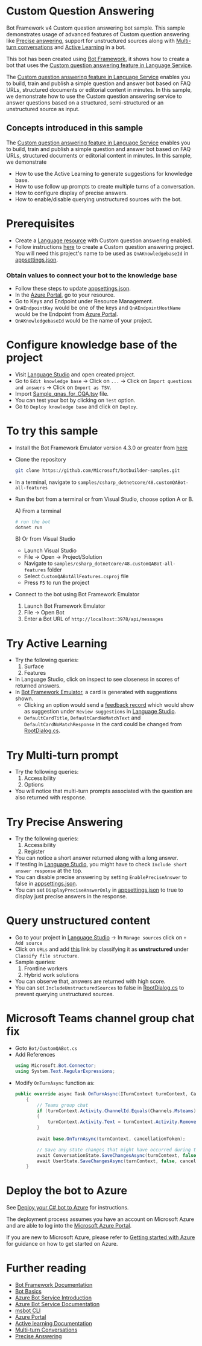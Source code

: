 # Custom Question Answering

Bot Framework v4 Custom question answering bot sample. This sample demonstrates usage of advanced features of Custom question answering like [Precise answering][PA], support for unstructured sources along with [Multi-turn conversations][MT] and [Active Learning][AL] in a bot.

This bot has been created using [Bot Framework][BF], it shows how to create a bot that uses the [Custom question answering feature in Language Service][LS].

The [Custom question answering feature in Language Service][LS] enables you to build, train and publish a simple question and answer bot based on FAQ URLs, structured documents or editorial content in minutes. In this sample, we demonstrate how to use the Custom question answering service to answer questions based on a structured, semi-structured or an unstructured source as input.

## Concepts introduced in this sample
The [Custom question answering feature in Language Service][LS] enables you to build, train and publish a simple question and answer bot based on FAQ URLs, structured documents or editorial content in minutes.
In this sample, we demonstrate 
- How to use the Active Learning to generate suggestions for knowledge base.
- How to use follow up prompts to create multiple turns of a conversation.
- How to configure display of precise answers.
- How to enable/disable querying unstructured sources with the bot.

# Prerequisites
- Create a [Language resource](https://aka.ms/create-language-resource) with Custom question answering enabled.
- Follow instructions [here][Quickstart] to create a Custom question answering project. You will need this project's name to be used as `QnAKnowledgebaseId` in [appsettings.json](appsettings.json).

### Obtain values to connect your bot to the knowledge base
- Follow these steps to update [appsettings.json](appsettings.json).
- In the [Azure Portal][Azure], go to your resource.
- Go to Keys and Endpoint under Resource Management.
- `QnAEndpointKey` would be one of the keys and `QnAEndpointHostName` would be the Endpoint from [Azure Portal][Azure].
- `QnAKnowledgebaseId` would be the name of your project.

# Configure knowledge base of the project
- Visit [Language Studio][LS] and open created project.
- Go to `Edit knowledge base` -> Click on `...` -> Click on `Import questions and answers` -> Click on `Import as TSV`.
- Import [Sample_qnas_for_CQA.tsv](CognitiveModels/Sample_qnas_for_CQA.tsv) file.
- You can test your bot by clicking on `Test` option.
- Go to `Deploy knowledge base` and click on `Deploy`.

# To try this sample

- Install the Bot Framework Emulator version 4.3.0 or greater from [here][BFE]
- Clone the repository

    ```bash
    git clone https://github.com/Microsoft/botbuilder-samples.git
    ```

- In a terminal, navigate to `samples/csharp_dotnetcore/48.customQABot-all-features`
- Run the bot from a terminal or from Visual Studio, choose option A or B.

  A) From a terminal

  ```bash
  # run the bot
  dotnet run
  ```

  B) Or from Visual Studio

  - Launch Visual Studio
  - File -> Open -> Project/Solution
  - Navigate to `samples/csharp_dotnetcore/48.customQABot-all-features` folder
  - Select `CustomQABotAllFeatures.csproj` file
  - Press `F5` to run the project
- Connect to the bot using Bot Framework Emulator
  1) Launch Bot Framework Emulator
  2) File -> Open Bot
  3) Enter a Bot URL of `http://localhost:3978/api/messages`

# Try Active Learning
- Try the following queries:
  1) Surface
  2) Features
- In Language Studio, click on inspect to see closeness in scores of returned answers.
- In [Bot Framework Emulator][BFE], a card is generated with suggestions shown.
  - Clicking an option would send a [feedback record](https://docs.microsoft.com/en-us/rest/api/cognitiveservices/questionanswering/question-answering-projects/add-feedback) which would show as suggestion under `Review suggestions` in [Language Studio][LS].
  - `DefaultCardTitle`, `DefaultCardNoMatchText` and `DefaultCardNoMatchResponse` in the card could be changed from [RootDialog.cs](Dialogs/RootDialog.cs).

# Try Multi-turn prompt
- Try the following queries:
  1) Accessibility
  2) Options
- You will notice that multi-turn prompts associated with the question are also returned with response.

# Try Precise Answering
- Try the following queries:
  1) Accessibility
  2) Register
- You can notice a short answer returned along with a long answer.
- If testing in [Language Studio][LS], you might have to check `Include short answer response` at the top.
- You can disable precise answering by setting `EnablePreciseAnswer` to false in [appsettings.json](appsettings.json).
- You can set `DisplayPreciseAnswerOnly` in [appsettings.json](appsettings.json) to true to display just precise answers in the response.

# Query unstructured content
- Go to your project in [Language Studio][LS] -> In `Manage sources` click on `+ Add source`
- Click on `URLs` and add [this](https://www.microsoft.com/en-us/microsoft-365/blog/2022/01/27/from-empowering-frontline-workers-to-accessibility-improvements-heres-whats-new-in-microsoft-365/) link by classifying it as **unstructured** under `Classify file structure`.
- Sample queries:
  1) Frontline workers
  2) Hybrid work solutions
- You can observe that, answers are returned with high score.
- You can set `IncludeUnstructuredSources` to false in [RootDialog.cs](Dialogs/RootDialog.cs) to prevent querying unstructured sources.

# Microsoft Teams channel group chat fix
- Goto `Bot/CustomQABot.cs`
- Add References
    ```csharp
    using Microsoft.Bot.Connector;
    using System.Text.RegularExpressions;
    ```
- Modify `OnTurnAsync` function as:
    ```csharp
    public override async Task OnTurnAsync(ITurnContext turnContext, CancellationToken cancellationToken = default)
        {
            // Teams group chat
            if (turnContext.Activity.ChannelId.Equals(Channels.Msteams))
            {
                turnContext.Activity.Text = turnContext.Activity.RemoveRecipientMention();
            }
            
            await base.OnTurnAsync(turnContext, cancellationToken);

            // Save any state changes that might have occurred during the turn.
            await ConversationState.SaveChangesAsync(turnContext, false, cancellationToken);
            await UserState.SaveChangesAsync(turnContext, false, cancellationToken);
        }
    ```

# Deploy the bot to Azure
See [Deploy your C# bot to Azure][50] for instructions.

The deployment process assumes you have an account on Microsoft Azure and are able to log into the [Microsoft Azure Portal][Azure].

If you are new to Microsoft Azure, please refer to [Getting started with Azure][70] for guidance on how to get started on Azure.

# Further reading
* [Bot Framework Documentation][80]
* [Bot Basics][90]
* [Azure Bot Service Introduction][100]
* [Azure Bot Service Documentation][110]
* [msbot CLI][130]
* [Azure Portal][Azure]
* [Active learning Documentation][AL]
* [Multi-turn Conversations][MT]
* [Precise Answering][PA]

[50]: https://docs.microsoft.com/en-us/azure/bot-service/bot-builder-howto-deploy-azure?view=azure-bot-service-4.0
[70]: https://azure.microsoft.com/get-started/
[80]: https://docs.botframework.com
[90]: https://docs.microsoft.com/en-us/azure/bot-service/bot-builder-basics?view=azure-bot-service-4.0
[100]: https://docs.microsoft.com/en-us/azure/bot-service/bot-service-overview-introduction?view=azure-bot-service-4.0
[110]: https://docs.microsoft.com/en-us/azure/bot-service/?view=azure-bot-service-4.0
[130]: https://github.com/Microsoft/botbuilder-tools/tree/master/packages/MSBot
[140]: https://portal.azure.com

[LS]: https://language.cognitive.azure.com/
[MT]: https://docs.microsoft.com/en-us/azure/cognitive-services/language-service/question-answering/tutorials/guided-conversations
[AL]: https://docs.microsoft.com/en-us/azure/cognitive-services/language-service/question-answering/tutorials/active-learning
[PA]: https://docs.microsoft.com/en-us/azure/cognitive-services/language-service/question-answering/concepts/precise-answering
[BF]: https://dev.botframework.com/
[Quickstart]: https://docs.microsoft.com/en-us/azure/cognitive-services/language-service/question-answering/quickstart/sdk
[Azure]: https://ms.portal.azure.com
[BFE]: https://github.com/Microsoft/BotFramework-Emulator/releases